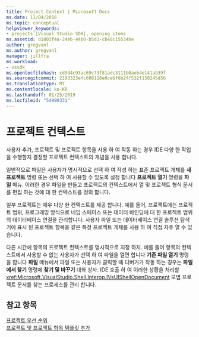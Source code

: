 ```yaml
---
title: Project Context | Microsoft Docs
ms.date: 11/04/2016
ms.topic: conceptual
helpviewer_keywords:
- projects [Visual Studio SDK], opening items
ms.assetid: d1803f4a-24eb-44b0-b5d2-cb40c15534be
author: gregvanl
ms.author: gregvanl
manager: jillfra
ms.workload:
- vssdk
ms.openlocfilehash: cd9d4c93ac69c73f81adc3111b0aeb4e141ab39f
ms.sourcegitcommit: 2193323efc608118e0ce6f6b2ff532f158245d56
ms.translationtype: MT
ms.contentlocale: ko-KR
ms.lasthandoff: 01/25/2019
ms.locfileid: "54990331"
---
```

# <a name="project-context"></a>프로젝트 컨텍스트
사용자 추가, 프로젝트 및 프로젝트 항목을 사용 하 여 작동 하는 경우 IDE 다양 한 작업을 수행할지 결정할 프로젝트 컨텍스트의 개념을 사용 합니다.  
  
 일반적으로 파일은 사용자가 명시적으로 선택 하 여 작성 하는 표준 프로젝트 개체를 **새 프로젝트** 명령 또는 선택 하 여 사용할 수 있도록 설정 합니다 **프로젝트 열기** 명령을  **파일** 메뉴. 이러한 경우 파일을 만들고 프로젝트의 컨텍스트에서 열 및 프로젝트 형식 문서를 편집 하는 것에 대 한 컨텍스트를 정의 합니다.  
  
 일부 프로젝트는 매우 다양 한 컨텍스트를 제공 합니다. 예를 들어, 프로젝트에는 프로젝트 범위, 프로그래밍 방식으로 네임 스페이스 또는 데이터 바인딩에 대 한 프로젝트 범위의 데이터베이스 연결을 관리합니다. 사용자 파일 또는 데이터베이스 연결 솔루션 탐색기에 표시 된 프로젝트 항목을 같은 특정 프로젝트 개체를 사용 하 여 직접 자주 열 수 있습니다.  
  
 다른 시간에 항목의 프로젝트 컨텍스트를 명시적으로 지정 하지. 예를 들어 항목의 컨텍스트에서 사용할 수 없는 사용자가 선택 하 여 파일을 열면 합니다 **기존 파일 열기** 명령을 합니다 **파일** 메뉴에서 파일 또는 사용자가 클릭할 때 디버거가 작동 하는 경우는 **파일에서 찾기** 명령에 **찾기 및 바꾸기** 대화 상자. IDE 호출 하 여 이러한 상황을 처리할 <xref:Microsoft.VisualStudio.Shell.Interop.IVsUIShellOpenDocument> 모범 프로젝트 문서를 찾는 프로세스를 관리 합니다.  
  
## <a name="see-also"></a>참고 항목  
 [프로젝트 우선 순위](../../extensibility/internals/project-priority.md)   
 [프로젝트 및 프로젝트 항목 템플릿 추가](../../extensibility/internals/adding-project-and-project-item-templates.md)